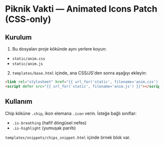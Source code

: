 
# Piknik Vakti — Animated Icons Patch (CSS‑only)

## Kurulum
1) Bu dosyaları proje kökünde aynı yerlere koyun:
- `static/anim.css`
- `static/anim.js`

2) `templates/base.html` içinde, ana CSS/JS'den sonra aşağıyı ekleyin:
```html
<link rel="stylesheet" href="{{ url_for('static', filename='anim.css') }}">
<script defer src="{{ url_for('static', filename='anim.js') }}"></script>
```

## Kullanım
Chip köküne `.chip`, ikon elemana `.icon` verin. İsteğe bağlı sınıflar:
- `.is-breathing` (hafif döngüsel nefes)
- `.is-highlight` (yumuşak parıltı)

`templates/snippets/chips_snippet.html` içinde örnek blok var.
